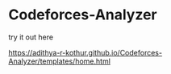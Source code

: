 # Codeforces-Analyzer

try it out here

https://adithya-r-kothur.github.io/Codeforces-Analyzer/templates/home.html
